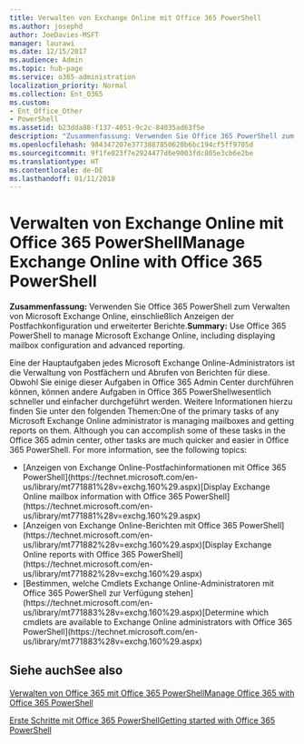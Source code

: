 ```yaml
---
title: Verwalten von Exchange Online mit Office 365 PowerShell
ms.author: josephd
author: JoeDavies-MSFT
manager: laurawi
ms.date: 12/15/2017
ms.audience: Admin
ms.topic: hub-page
ms.service: o365-administration
localization_priority: Normal
ms.collection: Ent_O365
ms.custom:
- Ent_Office_Other
- PowerShell
ms.assetid: b23dda88-f137-4051-9c2c-84035ad63f5e
description: "Zusammenfassung: Verwenden Sie Office 365 PowerShell zum Verwalten von Microsoft Exchange Online, einschließlich Anzeigen der Postfachkonfiguration und erweiterter Berichte."
ms.openlocfilehash: 984347207e3773887850620b6bc194cf5ff9705d
ms.sourcegitcommit: 9f1fe023f7e2924477d6e9003fdc805e3cb6e2be
ms.translationtype: HT
ms.contentlocale: de-DE
ms.lasthandoff: 01/11/2018
---
```

# <a name="manage-exchange-online-with-office-365-powershell"></a><span data-ttu-id="293df-103">Verwalten von Exchange Online mit Office 365 PowerShell</span><span class="sxs-lookup"><span data-stu-id="293df-103">Manage Exchange Online with Office 365 PowerShell</span></span>

 <span data-ttu-id="293df-104">**Zusammenfassung:** Verwenden Sie Office 365 PowerShell zum Verwalten von Microsoft Exchange Online, einschließlich Anzeigen der Postfachkonfiguration und erweiterter Berichte.</span><span class="sxs-lookup"><span data-stu-id="293df-104">**Summary:** Use Office 365 PowerShell to manage Microsoft Exchange Online, including displaying mailbox configuration and advanced reporting.</span></span>
  
<span data-ttu-id="293df-p101">Eine der Hauptaufgaben jedes Microsoft Exchange Online-Administrators ist die Verwaltung von Postfächern und Abrufen von Berichten für diese. Obwohl Sie einige dieser Aufgaben in Office 365 Admin Center durchführen können, können andere Aufgaben in Office 365 PowerShellwesentlich schneller und einfacher durchgeführt werden. Weitere Informationen hierzu finden Sie unter den folgenden Themen:</span><span class="sxs-lookup"><span data-stu-id="293df-p101">One of the primary tasks of any Microsoft Exchange Online administrator is managing mailboxes and getting reports on them. Although you can accomplish some of these tasks in the Office 365 admin center, other tasks are much quicker and easier in Office 365 PowerShell. For more information, see the following topics:</span></span>
  
- <span data-ttu-id="293df-108">
  [Anzeigen von Exchange Online-Postfachinformationen mit Office 365 PowerShell](https://technet.microsoft.com/en-us/library/mt771881%28v=exchg.160%29.aspx)</span><span class="sxs-lookup"><span data-stu-id="293df-108">[Display Exchange Online mailbox information with Office 365 PowerShell](https://technet.microsoft.com/en-us/library/mt771881%28v=exchg.160%29.aspx)</span></span>
    
- <span data-ttu-id="293df-109">
  [Anzeigen von Exchange Online-Berichten mit Office 365 PowerShell](https://technet.microsoft.com/en-us/library/mt771882%28v=exchg.160%29.aspx)</span><span class="sxs-lookup"><span data-stu-id="293df-109">[Display Exchange Online reports with Office 365 PowerShell](https://technet.microsoft.com/en-us/library/mt771882%28v=exchg.160%29.aspx)</span></span>
    
- <span data-ttu-id="293df-110">
  [Bestimmen, welche Cmdlets Exchange Online-Administratoren mit Office 365 PowerShell zur Verfügung stehen](https://technet.microsoft.com/en-us/library/mt771883%28v=exchg.160%29.aspx)</span><span class="sxs-lookup"><span data-stu-id="293df-110">[Determine which cmdlets are available to Exchange Online administrators with Office 365 PowerShell](https://technet.microsoft.com/en-us/library/mt771883%28v=exchg.160%29.aspx)</span></span>
    
## <a name="see-also"></a><span data-ttu-id="293df-111">Siehe auch</span><span class="sxs-lookup"><span data-stu-id="293df-111">See also</span></span>

#### 

[<span data-ttu-id="293df-112">Verwalten von Office 365 mit Office 365 PowerShell</span><span class="sxs-lookup"><span data-stu-id="293df-112">Manage Office 365 with Office 365 PowerShell</span></span>](manage-office-365-with-office-365-powershell.md)
  
[<span data-ttu-id="293df-113">Erste Schritte mit Office 365 PowerShell</span><span class="sxs-lookup"><span data-stu-id="293df-113">Getting started with Office 365 PowerShell</span></span>](getting-started-with-office-365-powershell.md)

